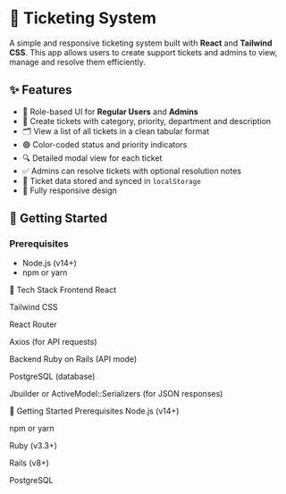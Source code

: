 # 🎫 Ticketing System

A simple and responsive ticketing system built with **React** and **Tailwind CSS**. This app allows users to create support tickets and admins to view, manage and resolve them efficiently.

## ✨ Features

- 🔐 Role-based UI for **Regular Users** and **Admins**
- 📝 Create tickets with category, priority, department and description
- 🗂️ View a list of all tickets in a clean tabular format
- 🟢 Color-coded status and priority indicators
- 🔍 Detailed modal view for each ticket
- ✅ Admins can resolve tickets with optional resolution notes
- 💾 Ticket data stored and synced in `localStorage`
- 📱 Fully responsive design

## 🚀 Getting Started

### Prerequisites

- Node.js (v14+)
- npm or yarn



🧠 Tech Stack
Frontend
React 

Tailwind CSS

React Router

Axios (for API requests)

Backend
Ruby on Rails (API mode)

PostgreSQL (database)

Jbuilder or ActiveModel::Serializers (for JSON responses)


🚀 Getting Started
Prerequisites
Node.js (v14+)

npm or yarn

Ruby (v3.3+)

Rails (v8+)

PostgreSQL





